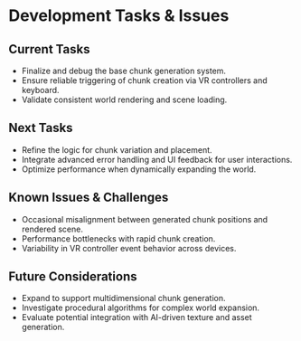 # Development Tasks & Issues

## Current Tasks
- Finalize and debug the base chunk generation system.
- Ensure reliable triggering of chunk creation via VR controllers and keyboard.
- Validate consistent world rendering and scene loading.

## Next Tasks
- Refine the logic for chunk variation and placement.
- Integrate advanced error handling and UI feedback for user interactions.
- Optimize performance when dynamically expanding the world.

## Known Issues & Challenges
- Occasional misalignment between generated chunk positions and rendered scene.
- Performance bottlenecks with rapid chunk creation.
- Variability in VR controller event behavior across devices.

## Future Considerations
- Expand to support multidimensional chunk generation.
- Investigate procedural algorithms for complex world expansion.
- Evaluate potential integration with AI-driven texture and asset generation.
